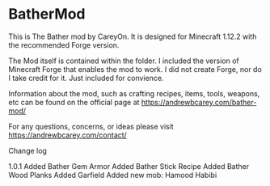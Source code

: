 # BatherMod
This is The Bather mod by CareyOn. It is designed for Minecraft 1.12.2 with the recommended Forge version.

The Mod itself is contained within the folder. 
I included the version of Minecraft Forge that enables the mod to work. I did not create Forge, nor do I take credit for it. Just included for convience.

Information about the mod, such as crafting recipes, items, tools, weapons, etc can be found on the official page at https://andrewbcarey.com/bather-mod/

For any questions, concerns, or ideas please visit
https://andrewbcarey.com/contact/


Change log

1.0.1
Added Bather Gem Armor
Added Bather Stick Recipe
Added Bather Wood Planks
Added Garfield
Added new mob: Hamood Habibi
